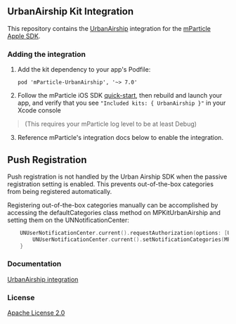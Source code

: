 ## UrbanAirship Kit Integration

This repository contains the [UrbanAirship](https://www.urbanairship.com) integration for the [mParticle Apple SDK](https://github.com/mParticle/mparticle-apple-sdk).

### Adding the integration

1. Add the kit dependency to your app's Podfile:

    ```
    pod 'mParticle-UrbanAirship', '~> 7.0'
    ```

2. Follow the mParticle iOS SDK [quick-start](https://github.com/mParticle/mparticle-apple-sdk), then rebuild and launch your app, and verify that you see `"Included kits: { UrbanAirship }"` in your Xcode console 

> (This requires your mParticle log level to be at least Debug)

3. Reference mParticle's integration docs below to enable the integration.

## Push Registration

Push registration is not handled by the Urban Airship SDK when the passive registration setting is enabled. This prevents out-of-the-box categories from being registered automatically. 

Registering out-of-the-box categories manually can be accomplished by accessing the defaultCategories class method on MPKitUrbanAirship and setting them on the UNNotificationCenter:

```swift
    UNUserNotificationCenter.current().requestAuthorization(options: [UNAuthorizationOptions.alert]) { (success, err) in
        UNUserNotificationCenter.current().setNotificationCategories(MPKitUrbanAirship.defaultCategories())
    }
```

### Documentation

[UrbanAirship integration](https://docs.mparticle.com/integrations/airship/event/)

### License

[Apache License 2.0](http://www.apache.org/licenses/LICENSE-2.0)
